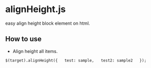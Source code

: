 alignHeight.js
==============

easy align height block element on html.


## How to use  

* Align height all items.  

`$(target).alignHeight({  
	test: sample,  
	test2: sample2  
});`